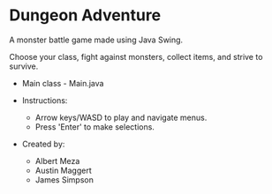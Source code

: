 # Dungeon Adventure 
A monster battle game made using Java Swing.

Choose your class, fight against monsters, collect items, and strive to survive.

* Main class - Main.java
* Instructions:
  * Arrow keys/WASD to play and navigate menus.
  * Press 'Enter' to make selections.

* Created by:
  * Albert Meza
  * Austin Maggert
  * James Simpson
